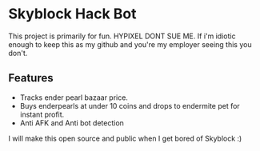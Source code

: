 # Skyblock Hack Bot
This project is primarily for fun. HYPIXEL DONT SUE ME. If i'm idiotic enough to keep this as my github and you're my employer seeing this you don't.

## Features
- Tracks ender pearl bazaar price.
- Buys enderpearls at under 10 coins and drops to endermite pet for instant profit.
- Anti AFK and Anti bot detection

I will make this open source and public when I get bored of Skyblock :)
